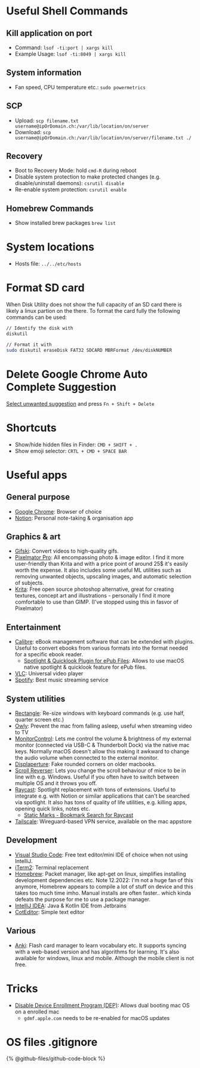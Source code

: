 # Useful Shell Commands

## Kill application on port

* Command: `lsof -ti:port | xargs kill`
* Example Usage: `lsof -ti:8049 | xargs kill`

## System information

* Fan speed, CPU temperature etc.: `sudo powermetrics`

## SCP

* Upload: `scp filename.txt username@ipOrDomain.ch:/var/lib/location/on/server`
* Download: `scp username@ipOrDomain.ch:/var/lib/location/on/server/filename.txt ./`

## Recovery

* Boot to Recovery Mode: hold `cmd-R` during reboot
* Disable system protection to make protected changes (e.g. disable/uninstall daemons): `csrutil disable`
* Re-enable system protection: `csrutil enable`

## Homebrew Commands

* Show installed brew packages `brew list`

# System locations

* Hosts file: `../../etc/hosts`

# Format SD card

When Disk Utility does not show the full capacity of an SD card there is likely a linux partion on the there. To format the card fully the following commands can be used:

```bash
// Identify the disk with
diskutil

// Format it with
sudo diskutil eraseDisk FAT32 SDCARD MBRFormat /dev/diskNUMBER
```

# Delete Google Chrome Auto Complete Suggestion

[Select unwanted suggestion](https://superuser.com/a/835787) and press `Fn + Shift + Delete`

# Shortcuts

* Show/hide hidden files in Finder: `CMD + SHIFT + .`
* Show emoji selector: `CRTL + CMD + SPACE BAR`

# Useful apps

## General purpose

* [Google Chrome](https://www.google.com/chrome/): Browser of choice
* [Notion](https://www.notion.so): Personal note-taking & organisation app

## Graphics & art

* [Gifski](https://github.com/sindresorhus/Gifski): Convert videos to high-quality gifs.
* [Pixelmator Pro](https://www.pixelmator.com/pro/): All encompassing photo & image editor. I find it more user-friendly than Krita and with a price point of around 25$ it's easily worth the expense. It also includes some useful ML utilities such as removing unwanted objects, upscaling images, and automatic selection of subjects.
* [Krita](https://krita.org/en/): Free open source photoshop alternative, great for creating textures, concept art and illustrations - personally I find it more comfortable to use than GIMP. (I've stopped using this in fasvor of Pixelmator)

## Entertainment

* [Calibre](https://calibre-ebook.com): eBook management software that can be extended with plugins. Useful to convert ebooks from various formats into the format needed for a specific ebook reader.
  * [Spotlight & Quicklook Plugin for ePub Files](https://github.com/GenjiApp/EPUB-Plugins): Allows to use macOS native spotlight & quicklook feature for ePub files.
* [VLC](https://www.videolan.org/vlc/): Universal video player
* [Spotify](https://www.spotify.com/us/download/mac/): Best music streaming service

## System utilities

* [Rectangle](https://rectangleapp.com/): Re-size windows with keyboard commands (e.g. use half, quarter screen etc.)
* [Owly](https://apps.apple.com/us/app/owly-prevent-display-sleep/id882812218?mt=12): Prevent the mac from falling asleep, useful when streaming video to TV
* [MonitorControl](https://github.com/MonitorControl/MonitorControl): Lets me control the volume & brightness of my external monitor (connected via USB-C & Thunderbolt Dock) via the native mac keys. Normally macOS doesn't allow this making it awkward to change the audio volume when connected to the external monitor.
* [Displaperture](https://apps.apple.com/us/app/displaperture/id1543920362?mt=12): Fake rounded corners on older macbooks.
* [Scroll Reverser](https://pilotmoon.com/scrollreverser/): Lets you change the scroll behaviour of mice to be in line with e.g. Windows. Useful if you often have to switch between multiple OS and it throws you off.
* [Raycast](https://www.raycast.com/): Spotlight replacement with tons of extensions. Useful to integrate e.g. with Notion or similar applications that can't be searched via spotlight. It also has tons of quality of life utilities, e.g. killing apps, opening quick links, notes etc.
	* [Static Marks - Bookmark Search for Raycast](https://www.raycast.com/aerobless/static-marks#readme)
* [Tailscale](https://tailscale.com/): Wireguard-based VPN service, available on the mac appstore

## Development

* [Visual Studio Code](https://code.visualstudio.com): Free text editor/mini IDE of choice when not using IntelliJ.
* [iTerm2](https://www.iterm2.com): Terminal replacement
* [Homebrew](http://brew.sh): Packet manager, like apt-get on linux, simplifies installing development dependencies etc. Note 12.2022: I'm not a huge fan of this anymore, Homebrew appears to compile a lot of stuff on device and this takes too much time imho. Manual installs are often faster.. which kinda defeats the purpose for me to use a package manager.
* [IntelliJ IDEA](https://www.jetbrains.com/idea/): Java & Kotlin IDE from Jetbrains
* [CotEditor](https://coteditor.com/): Simple text editor

## Various

* [Anki](https://apps.ankiweb.net): Flash card manager to learn vocabulary etc. It supports syncing with a web-based version and has algorithms for learning. It's also available for windows, linux and mobile. Although the mobile client is not free.

# Tricks

* [Disable Device Enrollment Program (DEP)](https://gist.github.com/henrik242/65d26a7deca30bdb9828e183809690bd): Allows dual booting mac OS on a enrolled mac
  * `gdmf.apple.com` needs to be re-enabled for macOS updates

# OS files .gitignore

{% @github-files/github-code-block %}
